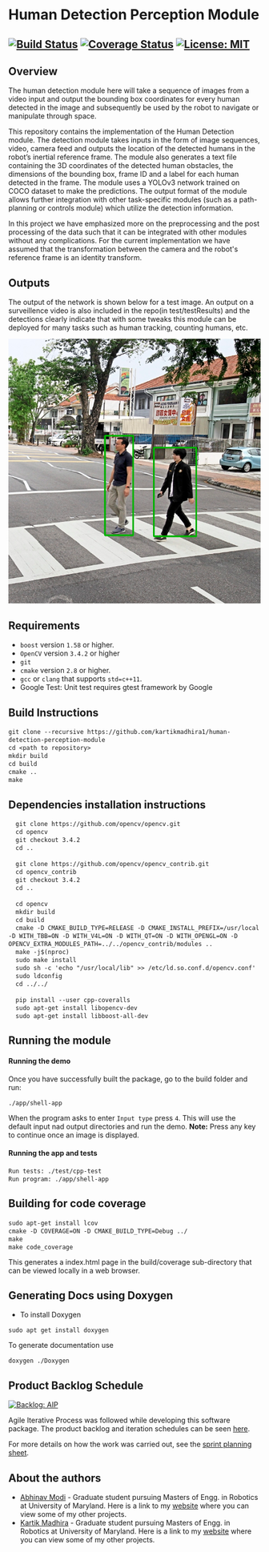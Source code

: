 # Human Detection Perception Module
[![Build Status](https://travis-ci.org/kartikmadhira1/human-detection-perception-module.svg?branch=master)](https://travis-ci.org/kartikmadhira1/human-detection-perception-module)
[![Coverage Status](https://coveralls.io/repos/github/kartikmadhira1/human-detection-perception-module/badge.svg?branch=master)](https://coveralls.io/github/kartikmadhira1/human-detection-perception-module?branch=master)
[![License: MIT](https://img.shields.io/badge/License-MIT-yellow.svg)](https://opensource.org/licenses/MIT)
---

## Overview

The human detection module here will take a sequence of images from a video input and output
the bounding box coordinates for every human detected in the image and subsequently be used by
the robot to navigate or manipulate through space.

This repository contains the implementation of the Human Detection module. The detection module takes inputs in the form of image sequences, video, camera feed and outputs the location of the detected humans in the robot’s inertial reference frame. The module also generates a text file containing the 3D coordinates of the detected human obstacles, the dimensions of the bounding box, frame ID and a label for each human detected in the frame. The module uses a YOLOv3 network trained on COCO dataset to make the predictions. The output format of the module allows further integration with other task-specific modules (such as a path-planning or controls module) which utilize the detection information.

In this project we have emphasized more on the preprocessing and the post processing of the data such that it can be integrated with other modules without any complications. For the current implementation we have assumed that the transformation between the camera and the robot's reference frame is an identity transform.

## Outputs
The output of the network is shown below for a test image. An output on a surveillence video is also included in the repo(in test/testResults) and the detections clearly indicate that with some tweaks this module can be deployed for many tasks such as human tracking, counting humans, etc.

![output](data/output/outputImage2.png )

## Requirements

- `boost` version `1.58` or higher. 
- `OpenCV` version `3.4.2` or higher 
- `git`
- `cmake` version `2.8` or higher.
- `gcc` or `clang` that supports `std=c++11`.
- Google Test: Unit test requires gtest framework by Google

## Build Instructions
```
git clone --recursive https://github.com/kartikmadhira1/human-detection-perception-module
cd <path to repository>
mkdir build
cd build
cmake ..
make
```
## Dependencies installation instructions
```
  git clone https://github.com/opencv/opencv.git
  cd opencv
  git checkout 3.4.2
  cd ..

  git clone https://github.com/opencv/opencv_contrib.git
  cd opencv_contrib
  git checkout 3.4.2
  cd ..

  cd opencv
  mkdir build
  cd build
  cmake -D CMAKE_BUILD_TYPE=RELEASE -D CMAKE_INSTALL_PREFIX=/usr/local -D WITH_TBB=ON -D WITH_V4L=ON -D WITH_QT=ON -D WITH_OPENGL=ON -D OPENCV_EXTRA_MODULES_PATH=../../opencv_contrib/modules ..
  make -j$(nproc)
  sudo make install
  sudo sh -c 'echo "/usr/local/lib" >> /etc/ld.so.conf.d/opencv.conf'
  sudo ldconfig
  cd ../../

  pip install --user cpp-coveralls
  sudo apt-get install libopencv-dev
  sudo apt-get install libboost-all-dev

```
## Running the module
#### Running the demo
Once you have successfully built the package, go to the build folder and run:
```
./app/shell-app
```
When the program asks to enter `Input type` press `4`. This will use the default input nad output directories and run the demo. 
**Note:** Press any key to continue once an image is displayed.

#### Running the app and tests
```
Run tests: ./test/cpp-test
Run program: ./app/shell-app
```

## Building for code coverage
```
sudo apt-get install lcov
cmake -D COVERAGE=ON -D CMAKE_BUILD_TYPE=Debug ../
make
make code_coverage
```
This generates a index.html page in the build/coverage sub-directory that can be viewed locally in a web browser.

## Generating Docs using Doxygen
- To install Doxygen
```
sudo apt get install doxygen
```
To generate documentation use
```
doxygen ./Doxygen
```

## Product Backlog Schedule
[![Backlog: AIP](https://img.shields.io/badge/Backlog-AIP-green.svg)](https://docs.google.com/spreadsheets/d/1X_c9bMi0b7AIUzMgMdLq84g2H6-rCiPsTc2X1IaxRng/edit?usp=sharing)

Agile Iterative Process was followed while developing this software package. The product backlog and iteration schedules can be seen [here](https://docs.google.com/spreadsheets/d/1X_c9bMi0b7AIUzMgMdLq84g2H6-rCiPsTc2X1IaxRng/edit?usp=sharing).

For more details on how the work was carried out, see the [sprint planning sheet](https://docs.google.com/document/d/1Q4IzRsmCA4za4dVSOyH8GB7yYPHi8W1GhDoZ9FRJOMo/edit?usp=sharing).

## About the authors
 - [Abhinav Modi](https://github.com/abhi1625) - Graduate student pursuing Masters of Engg. in Robotics at University of Maryland. Here is a link to my [website](abhi1625.github.io) where you can view some of my other projects.
 - [Kartik Madhira](https://github.com/kartikmadhira1) - Graduate student pursuing Masters of Engg. in Robotics at University of Maryland. Here is a link to my [website](kartikmadhira1.github.io) where you can view some of my other projects.
